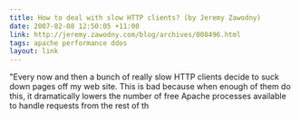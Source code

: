 ```yaml
---
title: How to deal with slow HTTP clients? (by Jeremy Zawodny)
date: 2007-02-08 12:50:05 +11:00
link: http://jeremy.zawodny.com/blog/archives/008496.html
tags: apache performance ddos
layout: link
---
```

"Every now and then a bunch of really slow HTTP clients decide to suck down pages off my web site. This is bad because when enough of them do this, it dramatically lowers the number of free Apache processes available to handle requests from the rest of th
